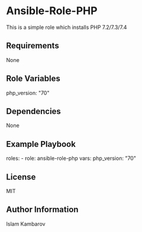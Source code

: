 Ansible-Role-PHP
=========
This is a simple role which installs PHP 7.2/7.3/7.4

Requirements
------------
None

Role Variables
--------------
php_version: "70"

Dependencies
------------
None

Example Playbook
----------------
  roles:
    - role: ansible-role-php
      vars:
        php_version: "70"

License
-------
MIT

Author Information
------------------
Islam Kambarov


